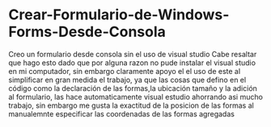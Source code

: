 # Crear-Formulario-de-Windows-Forms-Desde-Consola
Creo un formulario desde consola sin el uso de visual studio
Cabe resaltar que hago esto dado que por alguna razon no pude instalar el visual studio en mi computador, sin embargo claramente apoyo el el uso de este al simplificar en gran medida el trabajo, ya que las cosas que defino en el código como la declaración de las formas,la ubicación tamaño y la adición al formulario, las hace automaticamente visual estudio ahorrando asi mucho trabajo, sin embargo me gusta la exactitud de la posicion de las formas al manualemnte especificar las coordenadas de las formas agregadas
